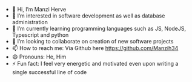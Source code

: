 - 👋 Hi, I’m Manzi Herve
- 👀 I’m interested in software development as well as database administration
- 🌱 I’m currently learning programming languages such as JS, NodeJS, Typescript and python
- 💞️ I’m looking to collaborate on creation of new software projects 
- 📫 How to reach me: Via Github here https://github.com/Manzih34
- 😄 Pronouns: He, Him
- ⚡ Fun fact: I feel very energetic and motivated even upon writing a single successful line of code

<!---
Manzih34/Manzih34 is a ✨ special ✨ repository because its `README.md` (this file) appears on your GitHub profile.
You can click the Preview link to take a look at your changes.
--->
